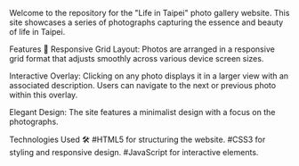 Welcome to the repository for the "Life in Taipei" photo gallery website. 
This site showcases a series of photographs capturing the essence and beauty of life in Taipei.


Features 🌟
Responsive Grid Layout: Photos are arranged in a responsive grid format that adjusts smoothly across various device screen sizes.

Interactive Overlay: Clicking on any photo displays it in a larger view with an associated description. Users can navigate to the next or previous photo within this overlay.

Elegant Design: The site features a minimalist design with a focus on the photographs.

Technologies Used 🛠️
#HTML5 for structuring the website.
#CSS3 for styling and responsive design.
#JavaScript for interactive elements.
